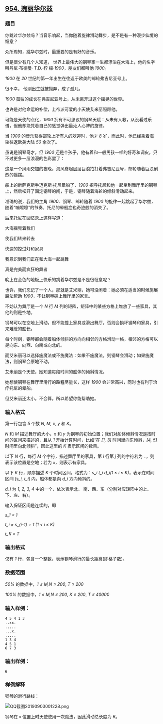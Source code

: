 ## [954. 瑰丽华尔兹](https://www.acwing.com/problem/content/956/)

### 题目

你跳过华尔兹吗？当音乐响起，当你随着旋律滑动舞步，是不是有一种漫步仙境的惬意？

众所周知，跳华尔兹时，最重要的是有好的音乐。

但是很少有几个人知道， 世界上最伟大的钢琴家一生都漂泊在大海上，他的名字叫丹尼·布德曼· T.D.·柠 檬·*1900*，朋友们都叫他 *1900*。

*1900* 在 *20* 世纪的第一年出生在往返于欧美的邮轮弗吉尼亚号上。

很不幸， 他刚出生就被抛弃，成了孤儿。

*1900* 孤独的成长在弗吉尼亚号上，从未离开过这个摇晃的世界。

也许是对他命运的补偿，上帝派可爱的小天使艾米丽照顾他。

可能是天使的点化，*1900* 拥有不可思议的钢琴天赋：从未有人教，从没看过乐谱，但他却能凭着自己的感觉弹出最沁人心脾的旋律。

当 *1900* 的音乐获得邮轮上所有人的欢迎时，他才 *8* 岁，而此时，他已经乘着海轮往返欧美大陆 *50* 余次了。

虽说是钢琴奇才，但 *1900* 还是个孩子，他有着和一般男孩一样的好奇和调皮，只不过更多一层浪漫的色彩罢了：

这是一个风雨交加的夜晚，海风卷起层层巨浪拍打着弗吉尼亚号，邮轮随着巨浪剧烈的摇摆。

船上的新萨克斯手迈克斯·托尼晕船了，*1900* 招呼托尼和他一起坐到舞厅里的钢琴上，然后松开了固定钢琴的闸，于是，钢琴随着海轮的倾斜滑动起来。

准确的说，我们的主角 *1900*、钢琴、邮轮随着 *1900* 的旋律一起跳起了华尔兹，随着“嘣嚓嚓”的节奏，托尼的晕船症也奇迹般的消失了。

后来托尼在回忆录上这样写道：

大海摇晃着我们

使我们转来转去

快速的掠过灯和家具

我意识到我们正在和大海一起跳舞

真是完美而疯狂的舞者

晚上在金色的地板上快乐的跳着华尔兹是不是很惬意呢？

也许，我们忘记了一个人，那就是艾米丽，她可没闲着：她必须在适当的时候施展魔法帮助 *1900*，不让钢琴碰上舞厅里的家具。

不妨认为舞厅是一个 *N* 行 *M* 列的矩阵，矩阵中的某些方格上堆放了一些家具，其他的则是空地。

钢琴可以在空地上滑动，但不能撞上家具或滑出舞厅，否则会损坏钢琴和家具，引来难缠的船长。

每个时刻，钢琴都会随着船体倾斜的方向向相邻的方格滑动一格，相邻的方格可以是向东、向西、向南或向北的。

而艾米丽可以选择施魔法或不施魔法：如果不施魔法，则钢琴会滑动；如果施魔法，则钢琴会原地不动。

艾米丽是个天使，她知道每段时间的船体的倾斜情况。

她想使钢琴在舞厅里滑行的路程尽量长，这样 *1900* 会非常高兴，同时也有利于治疗托尼的晕船。

但艾米丽还太小，不会算，所以希望你能帮助她。

### 输入格式

第一行包含 *5* 个数 *N, M, x, y* 和 *K*。

*N* 和 *M* 描述舞厅的大小，*x* 和 *y* 为钢琴的初始位置；我们对船体倾斜情况是按时间的区间来描述的，且从 *1* 开始计算时间，比如“在 *[1, 3]* 时间里向东倾斜，*[4, 5]* 时间里向北倾斜”，因此这里的 *K* 表示区间的数目。

以下 *N* 行，每行 *M* 个字符，描述舞厅里的家具，第 *i* 行第 *j* 列的字符若为 `.`，则表示该位置是空地；若为 `x`，则表示有家具。

以下 *K* 行，顺序描述 *K* 个时间区间，格式为：*s_i t_i d_i(1 ≤ i ≤ K)*，表示在时间区间 *[s_i, t_i]* 内，船体都是向 *d_i* 方向倾斜的。

*d_i* 为 *1, 2, 3, 4* 中的一个，依次表示北、 南、西、东（分别对应矩阵中的上、下、左、右）。

输入保证区间是连续的，即

*s_1 = 1*

*t_i = s_{i-1} + 1 (1 < i ≤ K)*

*t_K = T*

### 输出格式

仅有 *1* 行，包含一个整数，表示钢琴滑行的最长距离(即格子数)。

### 数据范围

*50%* 的数据中，*1 ≤ M,N ≤ 200*, *T ≤ 200*

*100%* 的数据中，*1 ≤ M,N ≤ 200*, *K ≤ 200*, *T ≤ 40000*

### 输入样例：

```
4 5 4 1 3
..xx.
.....
...x.
.....
1 3 4
4 5 1
6 7 3
```

### 输出样例：

```
6
```

### 样例解释

钢琴的滑行路线：

 ![QQ截图20190903001228.png](https://cdn.acwing.com/media/article/image/2019/09/03/19_7bfe85becd-QQ截图20190903001228.png)

钢琴在 `×` 位置上时天使使用一次魔法，因此滑动总长度为 *6*。
